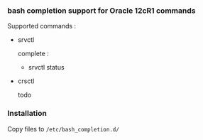 ### bash completion support for Oracle 12cR1 commands

Supported commands :

* srvctl

	complete :
	* srvctl status

* crsctl

	todo

### Installation
Copy files to `/etc/bash_completion.d/`
